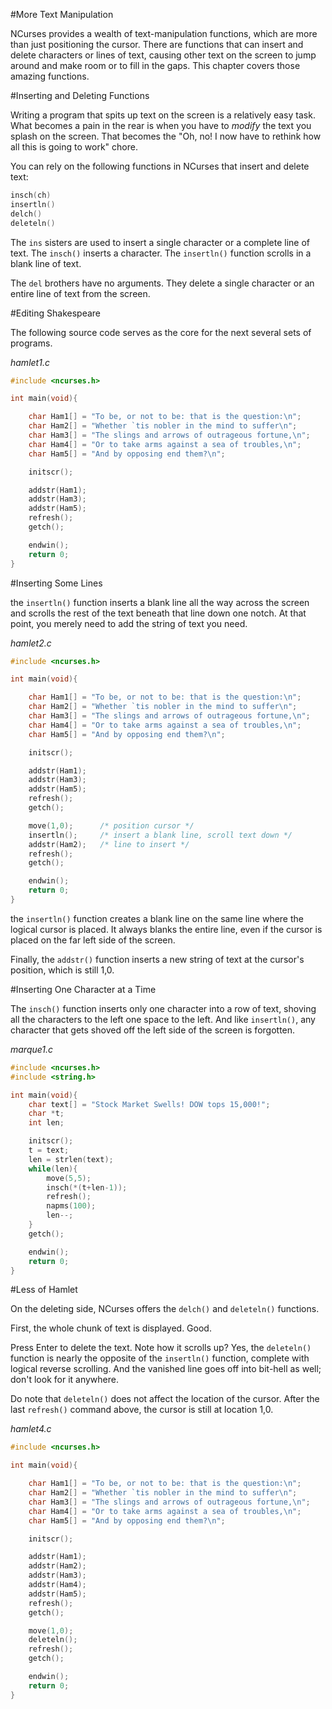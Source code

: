 #More Text Manipulation

NCurses provides a wealth of text-manipulation functions, which are more
than just positioning the cursor. There are functions that can insert and
 delete characters or lines of text, causing other text on the screen 
to jump around and make room or to fill in the gaps. This chapter covers 
those amazing functions.

#Inserting and Deleting Functions

Writing a program that spits up text on the screen is a relatively easy 
task. What becomes a pain in the rear is when you have to *modify* 
the text you splash on the screen. That becomes the "Oh, no! I now have 
to rethink how all this is going to work" chore.

You can rely on the following functions in NCurses that insert and delete
text:

```c
insch(ch)
insertln()
delch()
deleteln()
```

The `ins` sisters are used to insert a single character or a complete 
line of text. The `insch()` inserts a character. The `insertln()` 
function scrolls in a blank line of text.

The `del` brothers have no arguments. They delete a single character or 
an entire line of text from the screen.

#Editing Shakespeare

The following source code serves as the core for the next several sets of
programs.

*hamlet1.c*

```c
#include <ncurses.h>

int main(void){

    char Ham1[] = "To be, or not to be: that is the question:\n";
    char Ham2[] = "Whether `tis nobler in the mind to suffer\n";
    char Ham3[] = "The slings and arrows of outrageous fortune,\n";
    char Ham4[] = "Or to take arms against a sea of troubles,\n";
    char Ham5[] = "And by opposing end them?\n";

    initscr();

    addstr(Ham1);
    addstr(Ham3);
    addstr(Ham5);
    refresh();
    getch();

    endwin();
    return 0;
}
```

#Inserting Some Lines

the `insertln()` function inserts a blank line all the way across 
the screen and scrolls the rest of the text beneath that line down
one notch. At that point, you merely need to add the string of text 
you need.

*hamlet2.c*

```c
#include <ncurses.h>

int main(void){

    char Ham1[] = "To be, or not to be: that is the question:\n";
    char Ham2[] = "Whether `tis nobler in the mind to suffer\n";
    char Ham3[] = "The slings and arrows of outrageous fortune,\n";
    char Ham4[] = "Or to take arms against a sea of troubles,\n";
    char Ham5[] = "And by opposing end them?\n";

    initscr();

    addstr(Ham1);
    addstr(Ham3);
    addstr(Ham5);
    refresh();
    getch();

    move(1,0);		/* position cursor */
    insertln();		/* insert a blank line, scroll text down */
    addstr(Ham2);	/* line to insert */
    refresh();
    getch();

    endwin();
    return 0;
}
```

the `insertln()` function creates a blank line on the same line where
the logical cursor is placed. It always blanks the entire line, 
even if the cursor is placed on the far left side of the screen.

Finally, the `addstr()` function inserts a new string of text at the 
cursor's position, which is still 1,0.

#Inserting One Character at a Time

The `insch()` function inserts only one character into a row of text,
 shoving all the characters to the left one space to the left. And like 
`insertln()`, any character that gets shoved off the left side of the 
screen is forgotten.

*marque1.c*

```c
#include <ncurses.h>
#include <string.h>

int main(void){
    char text[] = "Stock Market Swells! DOW tops 15,000!";
    char *t;
    int len;

    initscr();
    t = text;
    len = strlen(text);
    while(len){
        move(5,5);
        insch(*(t+len-1));
        refresh();
        napms(100);
        len--;
    }
    getch();

    endwin();
    return 0;
}
```

#Less of Hamlet

On the deleting side, NCurses offers the `delch()` and `deleteln()` 
functions.

First, the whole chunk of text is displayed. Good.

Press Enter to delete the text. Note how it scrolls up? Yes, 
the `deleteln()` function is nearly the opposite of the 
`insertln()` function, complete with logical reverse scrolling. 
And the vanished line goes off into bit-hell as well; don't look for 
it anywhere.

Do note that `deleteln()` does not affect the location of the cursor. 
After the last `refresh()` command above, the cursor is still at 
location 1,0.

*hamlet4.c*

```c
#include <ncurses.h>

int main(void){

    char Ham1[] = "To be, or not to be: that is the question:\n";
    char Ham2[] = "Whether `tis nobler in the mind to suffer\n";
    char Ham3[] = "The slings and arrows of outrageous fortune,\n";
    char Ham4[] = "Or to take arms against a sea of troubles,\n";
    char Ham5[] = "And by opposing end them?\n";

    initscr();

    addstr(Ham1);
    addstr(Ham2);
    addstr(Ham3);
    addstr(Ham4);
    addstr(Ham5);
    refresh();
    getch();

    move(1,0);
    deleteln();
    refresh();
    getch();

    endwin();
    return 0;
}
```


